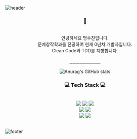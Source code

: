 ![header](https://capsule-render.vercel.app/api?type=waving&&color=gradient&height=100&section=header&fontSize=90)


<div align = "center">
<h3> 🥳</h3><br/>
안녕하세요 명수찬입니다.<br/>
문예창작학과를 전공하여 현재 0년차 개발자입니다.<br/>
Clean Code와 TDD를 지향합니다.

<br/>

  
﹏﹏﹏﹏﹏﹏﹏

 
  ![Anurag's GitHub stats](https://github-readme-stats.vercel.app/api?username=suchanmyoung&show_icons=true&theme=radical)
  
  <h3>💻 Tech Stack 💻</h3>
<br/>

<img src="https://img.shields.io/badge/HTML-E34F26?style=flat-square&logo=HTML5&logoColor=white"/>
<img src="https://img.shields.io/badge/CSS-1572B6?style=flat-square&logo=CSS3&logoColor=white"/>
<img src="https://img.shields.io/badge/JavaScript-F7DF1E?style=flat-square&logo=JavaScript&logoColor=white"/>
<br>
<img src="https://img.shields.io/badge/Java-007396?style=flat-square&logo=Java&logoColor=white"/>
<img src="https://img.shields.io/badge/Spring-6DB33F?style=flat-square&logo=React&logoColor=green"/>
<br>
<img src="https://img.shields.io/badge/Python-3776AB?style=flat-square&logo=Python&logoColor=white"/>
<img src="https://img.shields.io/badge/C-A8B9CC?style=flat-square&logo=C&logoColor=white"/>

</div>

<br/>


![footer](https://capsule-render.vercel.app/api?type=waving&&color=gradient&height=100&section=footer&fontSize=90)
